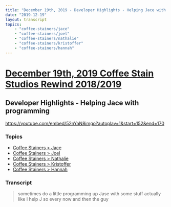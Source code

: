 ```yaml
---
title: "December 19th, 2019 - Developer Highlights - Helping Jace with programming"
date: "2019-12-19"
layout: transcript
topics: 
    - "coffee-stainers/jace"
    - "coffee-stainers/joel"
    - "coffee-stainers/nathalie"
    - "coffee-stainers/kristoffer"
    - "coffee-stainers/hannah"
---
```

# [December 19th, 2019 Coffee Stain Studios Rewind 2018/2019](../2019-12-19.md)
## Developer Highlights - Helping Jace with programming
https://youtube.com/embed/52nYaN8imgo?autoplay=1&start=152&end=170
### Topics
* [Coffee Stainers > Jace](../topics/coffee-stainers/jace.md)
* [Coffee Stainers > Joel](../topics/coffee-stainers/joel.md)
* [Coffee Stainers > Nathalie](../topics/coffee-stainers/nathalie.md)
* [Coffee Stainers > Kristoffer](../topics/coffee-stainers/kristoffer.md)
* [Coffee Stainers > Hannah](../topics/coffee-stainers/hannah.md)

### Transcript

> sometimes do a little programming up
> Jase with some stuff actually like I
> help J so every now and then the guy
